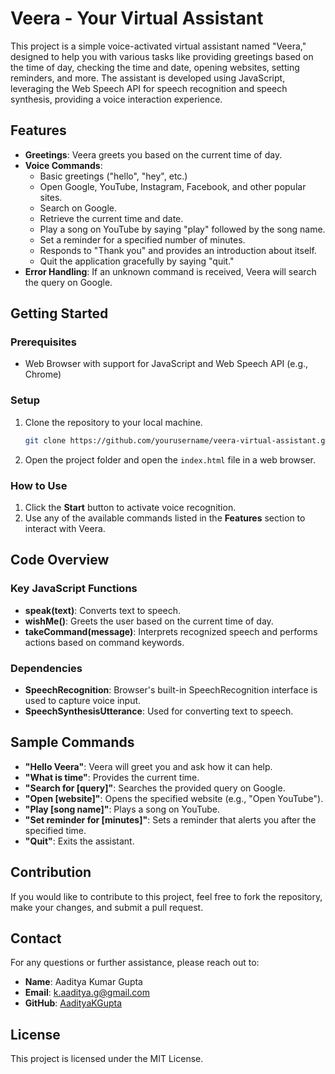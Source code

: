 # Veera - Your Virtual Assistant

This project is a simple voice-activated virtual assistant named "Veera," designed to help you with various tasks like providing greetings based on the time of day, checking the time and date, opening websites, setting reminders, and more. The assistant is developed using JavaScript, leveraging the Web Speech API for speech recognition and speech synthesis, providing a voice interaction experience.

## Features
- **Greetings**: Veera greets you based on the current time of day.
- **Voice Commands**: 
  - Basic greetings ("hello", "hey", etc.)
  - Open Google, YouTube, Instagram, Facebook, and other popular sites.
  - Search on Google.
  - Retrieve the current time and date.
  - Play a song on YouTube by saying "play" followed by the song name.
  - Set a reminder for a specified number of minutes.
  - Responds to "Thank you" and provides an introduction about itself.
  - Quit the application gracefully by saying "quit."
- **Error Handling**: If an unknown command is received, Veera will search the query on Google.

## Getting Started

### Prerequisites
- Web Browser with support for JavaScript and Web Speech API (e.g., Chrome)

### Setup
1. Clone the repository to your local machine.
   ```bash
   git clone https://github.com/yourusername/veera-virtual-assistant.git
   ```
2. Open the project folder and open the `index.html` file in a web browser.

### How to Use
1. Click the **Start** button to activate voice recognition.
2. Use any of the available commands listed in the **Features** section to interact with Veera.

## Code Overview

### Key JavaScript Functions
- **speak(text)**: Converts text to speech.
- **wishMe()**: Greets the user based on the current time of day.
- **takeCommand(message)**: Interprets recognized speech and performs actions based on command keywords.

### Dependencies
- **SpeechRecognition**: Browser's built-in SpeechRecognition interface is used to capture voice input.
- **SpeechSynthesisUtterance**: Used for converting text to speech.

## Sample Commands
- **"Hello Veera"**: Veera will greet you and ask how it can help.
- **"What is time"**: Provides the current time.
- **"Search for [query]"**: Searches the provided query on Google.
- **"Open [website]"**: Opens the specified website (e.g., "Open YouTube").
- **"Play [song name]"**: Plays a song on YouTube.
- **"Set reminder for [minutes]"**: Sets a reminder that alerts you after the specified time.
- **"Quit"**: Exits the assistant.

## Contribution
If you would like to contribute to this project, feel free to fork the repository, make your changes, and submit a pull request.

## Contact
For any questions or further assistance, please reach out to:

- **Name**: Aaditya Kumar Gupta
- **Email**: [k.aaditya.g@gmail.com](mailto:aaditya@example.com)
- **GitHub**: [AadityaKGupta](https://github.com/aadityagupta)

## License
This project is licensed under the MIT License.
